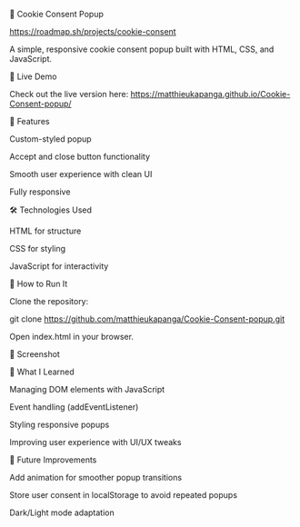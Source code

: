 🍪 Cookie Consent Popup

https://roadmap.sh/projects/cookie-consent

A simple, responsive cookie consent popup built with HTML, CSS, and JavaScript.

🚀 Live Demo

Check out the live version here: https://matthieukapanga.github.io/Cookie-Consent-popup/

🎯 Features

Custom-styled popup

Accept and close button functionality

Smooth user experience with clean UI

Fully responsive

🛠️ Technologies Used

HTML for structure

CSS for styling

JavaScript for interactivity

🔧 How to Run It

Clone the repository:

git clone https://github.com/matthieukapanga/Cookie-Consent-popup.git

Open index.html in your browser.

📸 Screenshot



🧠 What I Learned

Managing DOM elements with JavaScript

Event handling (addEventListener)

Styling responsive popups

Improving user experience with UI/UX tweaks

📌 Future Improvements

Add animation for smoother popup transitions

Store user consent in localStorage to avoid repeated popups

Dark/Light mode adaptation
